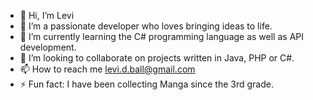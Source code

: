 - 👋 Hi, I’m Levi
- 👀 I’m a passionate developer who loves bringing ideas to life. 
- 🌱 I’m currently learning the C# programming language as well as API development. 
- 💞️ I’m looking to collaborate on projects written in Java, PHP or C#.
- 📫 How to reach me levi.d.ball@gmail.com
- ⚡ Fun fact: I have been collecting Manga since the 3rd grade. 

<!---
dballxx/dballxx is a ✨ special ✨ repository because its `README.md` (this file) appears on your GitHub profile.
You can click the Preview link to take a look at your changes.
--->
